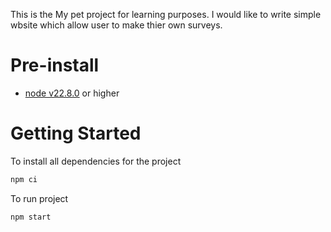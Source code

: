 This is the My pet project for learning purposes. I would like to write simple wbsite which allow user to make thier own surveys. 

# Pre-install
* [node v22.8.0](https://nodejs.org/en/download) or higher

# Getting Started

To install all dependencies for the project
```bash
npm ci
```
To run project 
```bash
npm start
```
